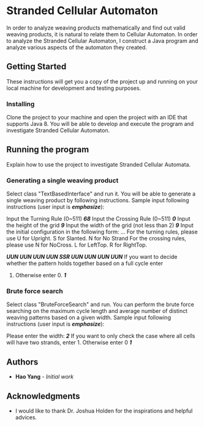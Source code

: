 # Stranded Cellular Automaton

In order to analyze weaving products mathematically and find out valid weaving products, it is
natural to relate them to Cellular Automaton. In order to analyze the Stranded Cellular Automaton, I construct a
Java program and analyze various aspects of the automaton they created.

## Getting Started

These instructions will get you a copy of the project up and running on your local machine for development and testing purposes.

### Installing

Clone the project to your machine and open the project with an IDE that supports Java 8. You will be able to develop and execute the program and investigate Stranded Cellular Automaton.

## Running the program

Explain how to use the project to investigate Stranded Cellular Automata.

### Generating a single weaving product

Select class "TextBasedInterface" and run it. You will be able to generate a single weaving product by following instructions.
Sample input following instructions (user input is **_emphasize_**):

Input the Turning Rule (0~511)
**_68_**
Input the Crossing Rule (0~511)
**_0_**
Input the height of the grid
**_9_**
Input the width of the grid (not less than 2)
**_9_**
Input the initial configuration in the following form:
<Turning Left><Turning Right><Crossing> <Turning Left><Turning Right><Crossing>...
For the turning rules, please use U for Upright. S for Slanted. N for No Strand
For the crossing rules, please use N for NoCross. L for LeftTop. R for RightTop.

**_UUN UUN UUN UUN SSR UUN UUN UUN UUN_**
If you want to decide whether the pattern holds together based on a full cycle enter
1. Otherwise enter 0.
**_1_**

### Brute force search

Select class "BruteForceSearch" and run. You can perform the brute force searching on the maximum cycle length and average number of distinct weaving patterns based on a given width. 
Sample input following instructions (user input is **_emphasize_**):

Please enter the width:
**_2_**
If you want to only check the case where all cells will have two strands, enter 1. Otherwise enter 0
**_1_**

## Authors

* **Hao Yang** - *Initial work*

## Acknowledgments

* I would like to thank Dr. Joshua Holden for the inspirations and helpful advices.
